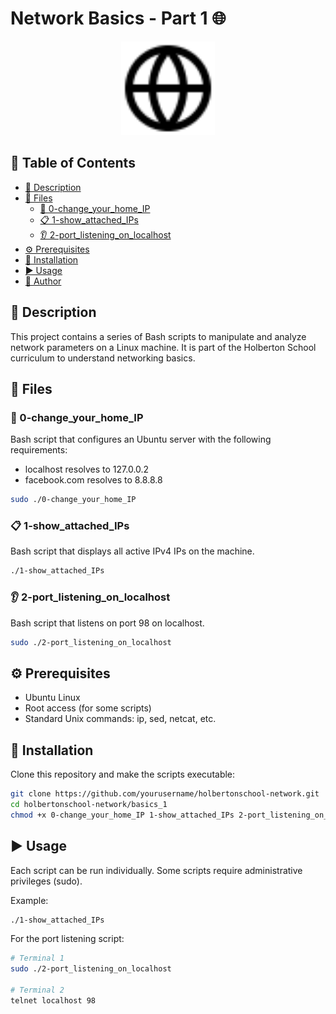 # Network Basics - Part 1 🌐

<p align="center">
  <img src="https://raw.githubusercontent.com/feathericons/feather/master/icons/globe.svg" alt="Network Icon" width="150" height="150">
</p>

## 📑 Table of Contents

- [📝 Description](#-description)
- [📁 Files](#-files)
  - [🔄 0-change_your_home_IP](#-0-change_your_home_ip)
  - [📋 1-show_attached_IPs](#-1-show_attached_ips)
  - [👂 2-port_listening_on_localhost](#-2-port_listening_on_localhost)
- [⚙️ Prerequisites](#️-prerequisites)
- [🔧 Installation](#-installation)
- [▶️ Usage](#️-usage)
- [👤 Author](#-author)

## 📝 Description

This project contains a series of Bash scripts to manipulate and analyze network parameters on a Linux machine. It is part of the Holberton School curriculum to understand networking basics.

## 📁 Files

### 🔄 0-change_your_home_IP

Bash script that configures an Ubuntu server with the following requirements:
- localhost resolves to 127.0.0.2
- facebook.com resolves to 8.8.8.8

```bash
sudo ./0-change_your_home_IP
```

### 📋 1-show_attached_IPs

Bash script that displays all active IPv4 IPs on the machine.

```bash
./1-show_attached_IPs
```

### 👂 2-port_listening_on_localhost

Bash script that listens on port 98 on localhost.

```bash
sudo ./2-port_listening_on_localhost
```

## ⚙️ Prerequisites

- Ubuntu Linux
- Root access (for some scripts)
- Standard Unix commands: ip, sed, netcat, etc.

## 🔧 Installation

Clone this repository and make the scripts executable:

```bash
git clone https://github.com/yourusername/holbertonschool-network.git
cd holbertonschool-network/basics_1
chmod +x 0-change_your_home_IP 1-show_attached_IPs 2-port_listening_on_localhost
```

## ▶️ Usage

Each script can be run individually. Some scripts require administrative privileges (sudo).

Example:

```bash
./1-show_attached_IPs
```

For the port listening script:

```bash
# Terminal 1
sudo ./2-port_listening_on_localhost

# Terminal 2
telnet localhost 98
```
